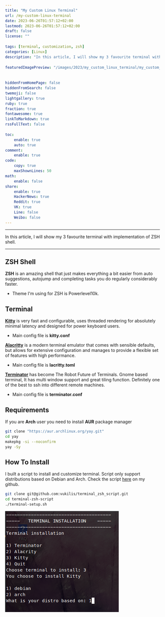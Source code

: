 ```yaml
---
title: "My Custom Linux Terminal"
url: /my-custom-linux-terminal
date: 2023-06-26T01:57:12+02:00
lastmod: 2023-06-26T01:57:12+02:00
draft: false
license: ""

tags: [terminal, customization, zsh]
categories: [Linux]
description: "In this article, I will show my 3 favourite terminal with implementation of ZSH shell..."

featuredImagePreview: "/images/2023/my_custom_linux_terminal/my_custom_linux_terminal.png"


hiddenFromHomePage: false
hiddenFromSearch: false
twemoji: false
lightgallery: true
ruby: true
fraction: true
fontawesome: true
linkToMarkdown: true
rssFullText: false

toc:
    enable: true
    auto: true
comment:
    enable: true
code:
    copy: true
    maxShownLines: 50
math:
    enable: false
share:
    enable: true
    HackerNews: true
    Reddit: true
    VK: true
    Line: false
    Weibo: false
---
```

<!--more-->

---

In this article, I will show my 3 favourite terminal with implementation of ZSH shell.

---

## ZSH Shell

**ZSH** is an amazing shell that just makes everything a bit easier from auto suggestions, autojump and completing tasks you do regularly considerably faster.

- Theme I'm using for ZSH is Powerlevel10k.

## Terminal

[**Kitty**](https://sw.kovidgoyal.net/kitty/) is very fast and configurable, uses threaded rendering for absolutely minimal latency and designed for power keyboard users.

- Main config file is **kitty.conf**

[**Alacritty**](https://alacritty.org/) is a modern terminal emulator that comes with sensible defaults, but allows for extensive configuration and manages to provide a flexible set of features with high performance.

- Main config file is **lacritty.toml**

[**Terminator**](https://gnome-terminator.org/) has become The Robot Future of Terminals. Gnome based terminal, It has multi window support and great tiling function. Definitely one of the best to ssh into different remote machines.

- Main config file is **terminator.conf**

## Requirements

If you are **Arch** user you need to install **AUR** package manager

```bash
git clone "https://aur.archlinux.org/yay.git"
cd yay
makepkg -si --noconfirm
yay -Sy
```

## How To Install

I built a script to install and customize terminal. Script only support distributions based on Debian and Arch.
Check the script [here](https://github.com/vukilis/terminal_zsh_script) on my github.

```bash
git clone git@github.com:vukilis/terminal_zsh_script.git
cd terminal-zsh-script
./terminal-setup.sh
```

![Script](https://raw.githubusercontent.com/vukilis/terminal_zsh_script/main/script.png)